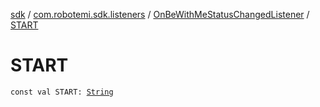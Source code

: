 [sdk](../../index.md) / [com.robotemi.sdk.listeners](../index.md) / [OnBeWithMeStatusChangedListener](index.md) / [START](./-s-t-a-r-t.md)

# START

`const val START: `[`String`](https://kotlinlang.org/api/latest/jvm/stdlib/kotlin/-string/index.html)